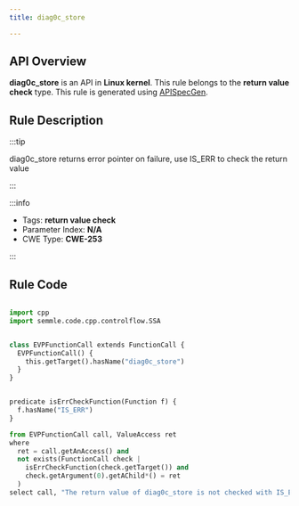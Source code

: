 ```yaml
---
title: diag0c_store

---
```



## API Overview
**diag0c_store** is an API in **Linux kernel**. This rule belongs to the **return value check** type. This rule is generated using [APISpecGen](../../tools/APISpecGen).
## Rule Description

:::tip

diag0c_store returns error pointer on failure, use IS_ERR to check the return value

:::

:::info

- Tags: **return value check**
- Parameter Index: **N/A**
- CWE Type: **CWE-253**

:::

## Rule Code
```python

import cpp
import semmle.code.cpp.controlflow.SSA


class EVPFunctionCall extends FunctionCall {
  EVPFunctionCall() {
    this.getTarget().hasName("diag0c_store")
  }
}


predicate isErrCheckFunction(Function f) {
  f.hasName("IS_ERR") 
}

from EVPFunctionCall call, ValueAccess ret
where
  ret = call.getAnAccess() and
  not exists(FunctionCall check |
    isErrCheckFunction(check.getTarget()) and
    check.getArgument(0).getAChild*() = ret
  )
select call, "The return value of diag0c_store is not checked with IS_ERR."
    
```